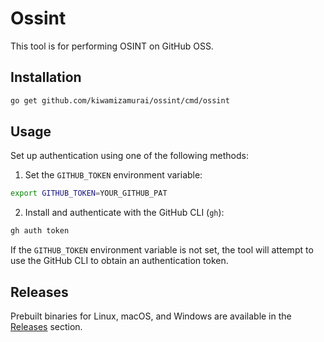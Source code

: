 # Ossint

This tool is for performing OSINT on GitHub OSS.

## Installation

```bash
go get github.com/kiwamizamurai/ossint/cmd/ossint
```

## Usage

Set up authentication using one of the following methods:

1. Set the `GITHUB_TOKEN` environment variable:

```bash
export GITHUB_TOKEN=YOUR_GITHUB_PAT
```

2. Install and authenticate with the GitHub CLI (`gh`):

```bash
gh auth token
```

If the `GITHUB_TOKEN` environment variable is not set, the tool will attempt to use the GitHub CLI to obtain an authentication token.

## Releases

Prebuilt binaries for Linux, macOS, and Windows are available in the [Releases](https://github.com/kiwamizamurai/ossint/releases) section.